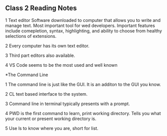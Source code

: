 ## Class 2 Reading Notes

1 Text editor
 Software downloaded to computer that allows you to write and manage text. Most important tool for wed developers. Important features include comepletion, syntax, highlighting, and ability to choose from healthy selections of extensions.

 2 Every computer has its own text editor.

 3 Third part editors also available.

 4 VS Code seems to be the most used and well known

 *The Command Line

 1 The command line is just like the GUI. It is an additon to the GUI you know.

 2 CL text based interface to the system.

 3 Command line in terminal typically presents with a prompt.

4 PWD is the first command to learn, print working directory. Tells you what your current or present working directory is.

5 Use ls to know where you are, short for list.
